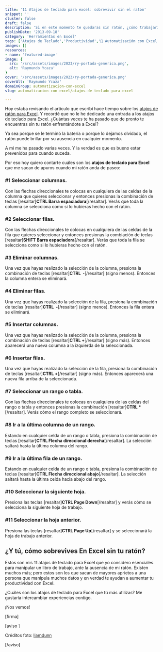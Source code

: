 ```yaml
---
title: '11 Atajos de teclado para excel: sobrevivir sin el ratón'
snippet: ''
cluster: false
draft: false 
description: 'Si en este momento te quedaras sin ratón, ¿cómo trabajarías con Excel? Échale un ojo a estos 11 atajos de teclado para Excel y estarás preparado.'
publishDate: '2013-09-18'
category: 'Herramientas en Excel'
tags: ['Atajos de Teclado','Productividad','🤖 Automatización con Excel']
images: []
resources: 
- name: 'featured-image'
image: {
  src: '/src/assets/images/2023/ry-portada-generica.png',
  alt: 'Raymundo Ycaza'
}
cover: '/src/assets/images/2023/ry-portada-generica.png'
coverAlt: 'Raymundo Ycaza'
domainGroup: automatizacion-con-excel
slug: automatizacion-con-excel/atajos-de-teclado-para-excel

---
```


Hoy estaba revisando el artículo que escribí hace tiempo sobre los [atajos de ratón para Excel](http://raymundoycaza.com/7-atajos-de-raton-que-deberias-conocer/ "7 Atajos de Ratón para Excel que deberías conocer"). Y recordé que no le he dedicado una entrada a los atajos de teclado para Excel. ¿Cuántas veces te ha pasado que de pronto te encuentras sin tu ratón enfrentándote a Excel?

Ya sea porque se le terminó la batería o porque lo dejamos olvidado, el ratón puede brillar por su ausencia en cualquier momento.

A mi me ha pasado varias veces. Y la verdad es que es bueno estar prevenidos para cuando suceda.

Por eso hoy quiero contarte cuáles son los **atajos de teclado para Excel** que me sacan de apuros cuando mi ratón anda de paseo:

### #1 Seleccionar columnas.

Con las flechas direccionales te colocas en cualquiera de las celdas de la columna que quieres seleccionar y entonces presionas la combinación de teclas \[resaltar\]**CTRL Barra espaciadora**\[/resaltar\]. Verás que toda la columna se selecciona como si lo hubieras hecho con el ratón.

### #2 Seleccionar filas.

Con las flechas direccionales te colocas en cualquiera de las celdas de la fila que quieres seleccionar y entonces presionas la combiación de teclas \[resaltar\]**SHIFT Barra espaciadora**\[/resaltar\]. Verás que toda la fila se selecciona como si lo hubieras hecho con el ratón.

### #3 Eliminar columnas.

Una vez que hayas realizado la selección de la columna, presiona la combinación de teclas \[resaltar\]**CTRL  -**\[/resaltar\] (signo menos). Entonces la columna entera se eliminará.

### #4 Eliminar filas.

Una vez que hayas realizado la selección de la fila, presiona la combinación de teclas \[resaltar\]**CTRL  -**\[/resaltar\] (signo menos). Entonces la fila entera se eliminará.

### #5 Insertar columnas.

Una vez que hayas realizado la selección de la columna, presiona la combinación de teclas \[resaltar\]**CTRL +**\[/resaltar\] (signo más). Entonces aparecerá una nueva columna a la izquierda de la seleccionada.

### #6 Insertar filas.

Una vez que hayas realizado la selección de la fila, presiona la combinación de teclas \[resaltar\]**CTRL +**\[/resaltar\] (signo más). Entonces aparecerá una nueva fila arriba de la seleccionada.

### #7 Seleccionar un rango o tabla.

Con las flechas direccionales te colocas en cualquiera de las celdas del rango o tabla y entonces presionas la combinación \[resaltar\]**CTRL \***\[/resaltar\]. Verás cómo el rango completo se seleccionará.

### #8 Ir a la última columna de un rango.

Estando en cualquier celda de un rango o tabla, presiona la combinación de teclas \[resaltar\]**CTRL Flecha direccional derecha**\[/resaltar\]. La selección saltará hasta la última columna del rango.

### #9 Ir a la última fila de un rango.

Estando en cualquier celda de un rango o tabla, presiona la combinación de teclas \[resaltar\]**CTRL Flecha direccional abajo**\[/resaltar\]. La selección saltará hasta la última celda hacia abajo del rango.

### #10 Seleccionar la siguiente hoja.

Presiona las teclas \[resaltar\]**CTRL Page Down**\[/resaltar\] y verás cómo se selecciona la siguiente hoja de trabajo.

### #11 Seleccionar la hoja anterior.

Presiona las teclas \[resaltar\]**CTRL Page Up**\[/resaltar\] y se seleccionará la hoja de trabajo anterior.

## ¿Y tú, cómo sobrevives En Excel sin tu ratón?

Estos son mis 11 atajos de teclado para Excel que yo considero esenciales para manipular un libro de trabajo, ante la ausencia de mi ratón. Existen muchos más; pero estos son los que sacan de mayores aprietos a una persona que manipula muchos datos y en verdad te ayudan a aumentar tu productividad con Excel.

¿Cuáles son los atajos de teclado para Excel que tú más utilizas? Me gustaría intercambiar experiencias contigo.

¡Nos vemos!

\[firma\]

\[aviso \]

Créditos foto: [liamdunn](http://www.flickr.com/photos/liamdunn/2683642114/ "liamdunn - Flickr")

\[/aviso\]
